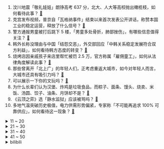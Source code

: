 1. 汶川地震「敬礼娃娃」朗铮高考 637 分，北大、人大等高校抛出橄榄枝，如何看待此事？ [:link:](https://www.zhihu.com/question/608520055)
2. 克宫发布视频，普京自「瓦格纳事件」结束以来首次发表公开讲话，称赞本国工业的稳定运营，释放了什么信号？ [:link:](https://www.zhihu.com/question/608825587)
3. 警方通报男童被打后跳下 5 楼，「男童多处骨折，肺部挫伤」，有哪些信息值得关注？ [:link:](https://www.zhihu.com/question/608832311)
4. 韩外长称没理由与中国「结怨交恶」，外交部回应「中韩关系稳定发展符合双方利益」，如何看待韩方态度的转变？ [:link:](https://www.zhihu.com/question/608737881)
5. 烧烤店因亲戚孩子来店里帮忙被罚 2.5 万，官方称属「雇佣童工」，如何从法律角度解读此事？ [:link:](https://www.zhihu.com/question/608695467)
6. 那些曾离开「北上广」的年轻人们，正考虑重返大城市，如今对年轻人而言，大城市还具有吸引力吗？ [:link:](https://www.zhihu.com/question/608736662)
7. 可以展示一下你的文玩吗？ [:link:](https://www.zhihu.com/question/56595005)
8. 为什么长辈们认为汉堡、炸鸡是垃圾食品，而粽子、面条、馒头、烧卖、米饭、汤圆、饺子、油条、月饼却不是？ [:link:](https://www.zhihu.com/question/607811217)
9. 《云顶之弈》选「静水监狱」应该被骂吗？ [:link:](https://www.zhihu.com/question/608552596)
10. 多地气温突破历史极值，电力供需形势偏紧，专家称「不可能再追求 100% 可靠供应」，如何看待这一现象？ [:link:](https://www.zhihu.com/question/608733520)
<details>
<summary>11 ~ 20</summary>

11. 青岛一名 8 岁男童被武术教练打死，3 名犯罪嫌疑人已抓获，这起到了哪些警示作用？ [:link:](https://www.zhihu.com/question/608713781)
12. 蔡徐坤被曝「曾让 C 女士独自去医院打胎」，真实情况可能如何？如何看待此事？ [:link:](https://www.zhihu.com/question/608690464)
13. 为什么杨过的玄铁重剑熔的刀叫屠龙刀？ [:link:](https://www.zhihu.com/question/608706254)
14. 既然宇宙都有最小单位，那是不是说明圆周率是可以穷尽的？ [:link:](https://www.zhihu.com/question/605591121)
15. 「心静自然凉」这个说法到底有没有科学依据？ [:link:](https://www.zhihu.com/question/608254480)
16. 假如有两个按钮，只能按一次，「按钮A立即获得9999元，按钮B有万分之一的可能获得一亿元」，你按哪个？ [:link:](https://www.zhihu.com/question/607822207)
17. 婚姻中双方都已经不爱对方了，一直还是在维持表面和谐，不知能坚持多久？ [:link:](https://www.zhihu.com/question/603546994)
18. 中国足球，能从「村超」里学点什么? [:link:](https://www.zhihu.com/question/607108029)
19. 可以说说你最喜欢的诗句吗？ [:link:](https://www.zhihu.com/question/608095228)
20. 单片机为什么能直接烧录程序？ [:link:](https://www.zhihu.com/question/322309698)
</details>
<details>
<summary>21 ~ 30</summary>

21. 杭州亚运会电竞国家队最终入选名单遭多方举报，这类意见是否合理？ [:link:](https://www.zhihu.com/question/608710608)
22. 孩子动不动就发脾气，不顺着他就大哭大闹怎么办？ [:link:](https://www.zhihu.com/question/601406717)
23. 在岸人民币跌破 7.23，日内跌近 400 点，最低触及 7.2339，如何解读这一走势？ [:link:](https://www.zhihu.com/question/608737327)
24. 想在退休后重新高考冲清北，可行性如何？ [:link:](https://www.zhihu.com/question/606112642)
25. 免抵退税法计算退税额的原理是什么？ [:link:](https://www.zhihu.com/question/24073979)
26. 《英雄联盟》同样都是输出位置，为什么法师装备很多都会有血量属性，而 ADC 的装备很少有血量属性？ [:link:](https://www.zhihu.com/question/607822823)
27. 二本学生考研有多难？ [:link:](https://www.zhihu.com/question/382462947)
28. 日本物价指数连月上涨，部分行业工资亦现罕见增长，投行判断「日本经济摆脱通缩」，日本真的要走出通缩了吗？ [:link:](https://www.zhihu.com/question/608782846)
29. 胡锡进宣布进入 A 股，李大霄提建议「先买基金再买股票，如需要可共同研究」，哪些信息值得关注？ [:link:](https://www.zhihu.com/question/608754081)
30. 埃及文明比华夏文明要早多少年？ [:link:](https://www.zhihu.com/question/290319063)
</details>
<details>
<summary>31 ~ 40</summary>

31. 为什么看过电影《消失的她》之后，后劲那么大？ [:link:](https://www.zhihu.com/question/608194233)
32. 日本球员三笘薰称「真感觉到了世界杯夺冠的可能，希望能被后世传颂」，你认为日本队能夺世界杯冠军吗？ [:link:](https://www.zhihu.com/question/608592507)
33. 如果人类被老鹰攻击，如何才能活命？ [:link:](https://www.zhihu.com/question/515362116)
34. 怎么隐晦的告诉领导同事排挤自己？ [:link:](https://www.zhihu.com/question/600117143)
35. 有哪些适合敏感肌的温和型防晒产品？ [:link:](https://www.zhihu.com/question/603464492)
36. 为什么感觉高考比中考更受关注？ [:link:](https://www.zhihu.com/question/607530312)
37. 部分城市新房交易疲软引发库存激增，全国 68 城去化周期超过 14 个月，哪些信息值得关注？ [:link:](https://www.zhihu.com/question/608671498)
38. 高中毕业生买什么笔记本好? [:link:](https://www.zhihu.com/question/606481789)
39. 可以推荐几本你最喜欢的好书吗？ [:link:](https://www.zhihu.com/question/608159041)
40. 高考完，怎么准备英语四级？ [:link:](https://www.zhihu.com/question/533375496)
</details>
<details>
<summary>41 ~ 50</summary>

41. 眼花缭乱的汽车科技，到底哪些是真正实用的？ [:link:](https://www.zhihu.com/question/596687325)
42. 三国时期年轻的黄忠没什么突出表现，是怀才不遇吗？ [:link:](https://www.zhihu.com/question/497687167)
43. 有什么养娃「新科技」产品刚开始不了解，使用后却发现特别好用的？ [:link:](https://www.zhihu.com/question/606792825)
44. 发布半年的 vivo X90 系列在 3.5-5K 价位段销量仍第一，你看好中期改款的 X90s 吗？ [:link:](https://www.zhihu.com/question/608663958)
45. 有什么值得信赖的婴儿看护用品，能够帮助父母守护孩子的居家安全？ [:link:](https://www.zhihu.com/question/606792894)
46. 如果你碰到五年前的自己你会说什么？ [:link:](https://www.zhihu.com/question/604670726)
47. 浙江 2023 年高考分数线公布，普通一段线 488，二段线 274，还有哪些信息值得关注？ [:link:](https://www.zhihu.com/question/608466493)
48. 俄媒称「普里戈任刑案尚未结案」，该案件后续可能会如何发展？局势可能有哪些变化？ [:link:](https://www.zhihu.com/question/608757039)
49. 《崩坏：星穹铁道》中的艾丝妲为什么愿意给黑塔打「白工」？ [:link:](https://www.zhihu.com/question/607821708)
50. 每天 24 小时陪伴在孩子身边，为什么孩子的安全感还是不够？如何增强孩子的安全感？ [:link:](https://www.zhihu.com/question/583311048)
</details><details>
<summary>bilibili</summary>

</details>